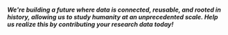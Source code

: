 <!-- # Structured Data Hub

The CLARIAH Structured Data Hub will collect, link and integrate a wide variety of datasets from the domain of Social History.
It is Work Package 4 of the larger [CLARIAH](http://clariah.nl) project. -->
##### We're building a future where data is connected, reusable, and rooted in history, allowing us to study humanity at an unprecedented scale. Help us realize this by contributing your research data today!
